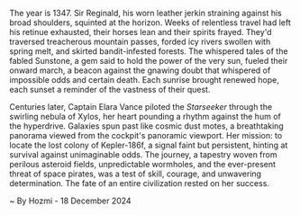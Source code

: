 
The year is 1347.  Sir Reginald, his worn leather jerkin straining against his broad shoulders, squinted at the horizon.  Weeks of relentless travel had left his retinue exhausted, their horses lean and their spirits frayed.  They'd traversed treacherous mountain passes, forded icy rivers swollen with spring melt, and skirted bandit-infested forests.  The whispered tales of the fabled Sunstone, a gem said to hold the power of the very sun, fueled their onward march, a beacon against the gnawing doubt that whispered of impossible odds and certain death.  Each sunrise brought renewed hope, each sunset a reminder of the vastness of their quest.

Centuries later, Captain Elara Vance piloted the *Starseeker* through the swirling nebula of Xylos, her heart pounding a rhythm against the hum of the hyperdrive.  Galaxies spun past like cosmic dust motes, a breathtaking panorama viewed from the cockpit's panoramic viewport.  Her mission: to locate the lost colony of Kepler-186f, a signal faint but persistent, hinting at survival against unimaginable odds.  The journey, a tapestry woven from perilous asteroid fields, unpredictable wormholes, and the ever-present threat of space pirates, was a test of skill, courage, and unwavering determination.  The fate of an entire civilization rested on her success.

~ By Hozmi - 18 December 2024
